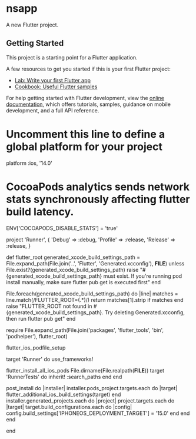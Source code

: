 # nsapp

A new Flutter project.

## Getting Started

This project is a starting point for a Flutter application.

A few resources to get you started if this is your first Flutter project:

- [Lab: Write your first Flutter app](https://docs.flutter.dev/get-started/codelab)
- [Cookbook: Useful Flutter samples](https://docs.flutter.dev/cookbook)

For help getting started with Flutter development, view the
[online documentation](https://docs.flutter.dev/), which offers tutorials,
samples, guidance on mobile development, and a full API reference.



# Uncomment this line to define a global platform for your project
platform :ios, '14.0'

# CocoaPods analytics sends network stats synchronously affecting flutter build latency.
ENV['COCOAPODS_DISABLE_STATS'] = 'true'

project 'Runner', {
  'Debug' => :debug,
  'Profile' => :release,
  'Release' => :release,
}

def flutter_root
  generated_xcode_build_settings_path = File.expand_path(File.join('..', 'Flutter', 'Generated.xcconfig'), __FILE__)
  unless File.exist?(generated_xcode_build_settings_path)
    raise "#{generated_xcode_build_settings_path} must exist. If you're running pod install manually, make sure flutter pub get is executed first"
  end

  File.foreach(generated_xcode_build_settings_path) do |line|
    matches = line.match(/FLUTTER_ROOT\=(.*)/)
    return matches[1].strip if matches
  end
  raise "FLUTTER_ROOT not found in #{generated_xcode_build_settings_path}. Try deleting Generated.xcconfig, then run flutter pub get"
end

require File.expand_path(File.join('packages', 'flutter_tools', 'bin', 'podhelper'), flutter_root)

flutter_ios_podfile_setup

target 'Runner' do
  use_frameworks!

  flutter_install_all_ios_pods File.dirname(File.realpath(__FILE__))
  target 'RunnerTests' do
    inherit! :search_paths
  end
end

post_install do |installer|
  installer.pods_project.targets.each do |target|
    flutter_additional_ios_build_settings(target)
  end
  installer.generated_projects.each do |project|
         project.targets.each do |target|
           target.build_configurations.each do |config|
             config.build_settings['IPHONEOS_DEPLOYMENT_TARGET'] = '15.0'
           end
         end
       end

end


